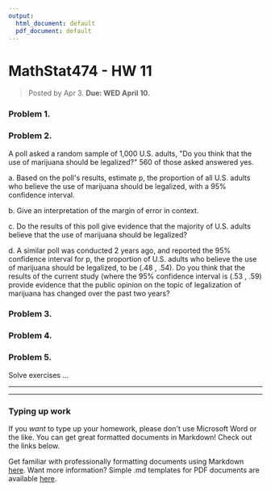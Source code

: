 ```yaml
---
output:
  html_document: default
  pdf_document: default
---
```

# MathStat474 - HW 11

> Posted by Apr 3. **Due: WED April 10.** 


### Problem 1. 



### Problem 2. 

A poll asked a random sample of 1,000 U.S. adults, "Do you think that the use of marijuana should be legalized?" 560 of those asked answered yes.

a. Based on the poll's results, estimate p, the proportion of all U.S. adults who believe the use of marijuana should be legalized, with a 95% confidence interval.

b. Give an interpretation of the margin of error in context.

c. Do the results of this poll give evidence that the majority of U.S. adults believe that the use of marijuana should be legalized?

d. A similar poll was conducted 2 years ago, and reported the 95% confidence interval for p, the proportion of U.S. adults who believe the use of marijuana should be legalized, to be (.48 , .54). Do you think that the results of the current study (where the 95% confidence interval is (.53 , .59) provide evidence that the public opinion on the topic of legalization of marijuana has changed over the past two years?

### Problem 3. 



### Problem 4.


### Problem 5.

Solve exercises ... 


---

---

### Typing up work 

If you *want* to type up your homework, please don't use Microsoft Word or the like. You can get great formatted documents in Markdown! Check out the links below. 

Get familiar with professionally formatting documents using Markdown [here](https://sondzus.github.io/MathStat474/DocumentFormattingGuidelines.html). 
Want more information? Simple .md templates for PDF documents are available [here](https://sondzus.github.io/MathStat474/DocumentFormattingGuidelines.html). 

